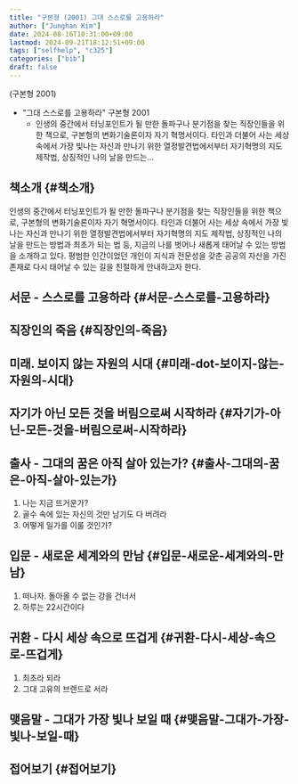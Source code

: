 ```yaml
---
title: "구본형 (2001) 그대 스스로를 고용하라"
author: ["Junghan Kim"]
date: 2024-08-16T10:31:00+09:00
lastmod: 2024-09-21T18:12:51+09:00
tags: ["selfhelp", "c325"]
categories: ["bib"]
draft: false
---
```


(구본형 2001)

-   "그대 스스로를 고용하라" 구본형 2001
    -   인생의 중간에서 터닝포인트가 될 만한 돌파구나 분기점을 찾는 직장인들을 위한 책으로, 구본형의 변화기술론이자 자기 혁명서이다. 타인과 더불어 사는 세상 속에서 가장 빛나는 자신과 만나기 위한 열정발견법에서부터 자기혁명의 지도 제작법, 상징적인 나의 날을 만드는...


## 책소개 {#책소개}

인생의 중간에서 터닝포인트가 될 만한 돌파구나 분기점을 찾는 직장인들을 위한 책으로, 구본형의 변화기술론이자 자기 혁명서이다. 타인과 더불어 사는 세상 속에서 가장 빛나는 자신과 만나기 위한 열정발견법에서부터 자기혁명의 지도 제작법, 상징적인 나의 날을 만드는 방법과 최초가 되는 법 등, 지금의 나를 벗어나 새롭게 태어날 수 있는 방법을 소개하고 있다. 평범한 인간이었던 개인이 지식과 전문성을 갖춘 공공의 자산을 가진 존재로 다시 태어날 수 있는 길을 친절하게 안내하고자 한다.


## 서문 - 스스로를 고용하라 {#서문-스스로를-고용하라}


## 직장인의 죽음 {#직장인의-죽음}


## 미래. 보이지 않는 자원의 시대 {#미래-dot-보이지-않는-자원의-시대}


## 자기가 아닌 모든 것을 버림으로써 시작하라 {#자기가-아닌-모든-것을-버림으로써-시작하라}


## 출사 - 그대의 꿈은 아직 살아 있는가? {#출사-그대의-꿈은-아직-살아-있는가}

1.  나는 지금 뜨거운가?
2.  골수 속에 있는 자신의 것만 남기도 다 버려라
3.  어떻게 일가를 이룰 것인가?


## 입문 - 새로운 세계와의 만남 {#입문-새로운-세계와의-만남}

1.  떠나자. 돌아올 수 없는 강을 건너서
2.  하루는 22시간이다


## 귀환 - 다시 세상 속으로 뜨겁게 {#귀환-다시-세상-속으로-뜨겁게}

1.  최초라 되라
2.  그대 고유의 브랜드로 서라


## 맺음말 - 그대가 가장 빛나 보일 때 {#맺음말-그대가-가장-빛나-보일-때}


## 접어보기 {#접어보기}
